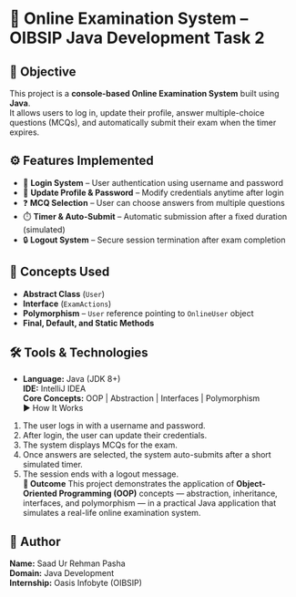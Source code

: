 # 🧠 Online Examination System – OIBSIP Java Development Task 2

## 📌 Objective  
This project is a **console-based Online Examination System** built using **Java**.  
It allows users to log in, update their profile, answer multiple-choice questions (MCQs), and automatically submit their exam when the timer expires.

## ⚙️ Features Implemented  
- 🔑 **Login System** – User authentication using username and password  
- 📝 **Update Profile & Password** – Modify credentials anytime after login  
- ❓ **MCQ Selection** – User can choose answers from multiple questions  
- ⏱️ **Timer & Auto-Submit** – Automatic submission after a fixed duration (simulated)  
- 🔒 **Logout System** – Secure session termination after exam completion  

## 🧩 Concepts Used  
- **Abstract Class** (`User`)  
- **Interface** (`ExamActions`)  
- **Polymorphism** – `User` reference pointing to `OnlineUser` object  
- **Final, Default, and Static Methods**

## 🛠️ Tools & Technologies  
- **Language:** Java (JDK 8+)  
**IDE:** IntelliJ IDEA  
**Core Concepts:** OOP | Abstraction | Interfaces | Polymorphism  
▶️ How It Works  
1. The user logs in with a username and password.  
2. After login, the user can update their credentials.  
3. The system displays MCQs for the exam.  
4. Once answers are selected, the system auto-submits after a short simulated timer.  
5. The session ends with a logout message.  
**🎯 Outcome**
This project demonstrates the application of **Object-Oriented Programming (OOP)** concepts — abstraction, inheritance, interfaces, and polymorphism — in a practical Java application that simulates a real-life online examination system.

## 👤 Author  
**Name:** Saad Ur Rehman Pasha  
**Domain:** Java Development  
**Internship:** Oasis Infobyte (OIBSIP)

